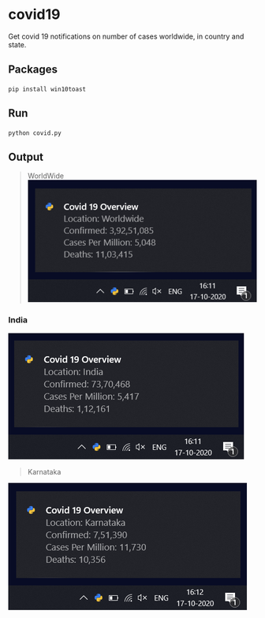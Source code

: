 # covid19
Get covid 19 notifications on number of cases worldwide, in country and state.

## Packages

`pip install win10toast`

## Run

`python covid.py`

## Output

> WorldWide
![](img/ww.png)

### India
![](img/ind.png)

> Karnataka

![](img/ka.png)
